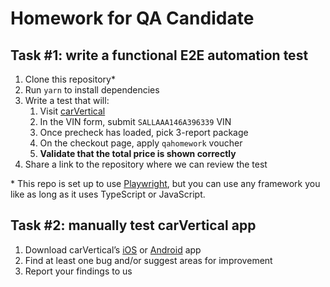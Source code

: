# Homework for QA Candidate

## Task #1: write a functional E2E automation test

1. Clone this repository*
2. Run `yarn` to install dependencies
3. Write a test that will:
   1. Visit [carVertical](https://www.carvertical.com)
   2. In the VIN form, submit `SALLAAA146A396339` VIN
   3. Once precheck has loaded, pick 3-report package
   4. On the checkout page, apply `qahomework` voucher
   5. **Validate that the total price is shown correctly**
4. Share a link to the repository where we can review the test

\* This repo is set up to use [Playwright](https://playwright.dev), but you can use any framework you like as long as it uses TypeScript or JavaScript.

## Task #2: manually test carVertical app

1. Download carVertical’s [iOS](https://apps.apple.com/lt/app/carvertical-check-car-history/id1528834650) or [Android](https://play.google.com/store/apps/details?id=com.cvmobileapp) app
2. Find at least one bug and/or suggest areas for improvement
3. Report your findings to us
